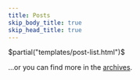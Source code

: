 ```yaml
---
title: Posts
skip_body_title: true
skip_head_title: true
---
```


<div class="content-body" post-list>
  $partial("templates/post-list.html")$

  <p>…or you can find more in the <a href="/archive/">archives</a>.</p>
  
</div>
